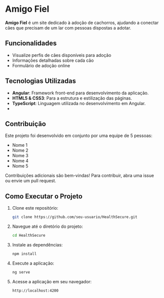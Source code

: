 # Amigo Fiel

**Amigo Fiel** é um site dedicado à adoção de cachorros, ajudando a conectar cães que precisam de um lar com pessoas dispostas a adotar.

## Funcionalidades
- Visualize perfis de cães disponíveis para adoção
- Informações detalhadas sobre cada cão
- Formulário de adoção online

## Tecnologias Utilizadas

- **Angular**: Framework front-end para desenvolvimento da aplicação.
- **HTML5 & CSS3**: Para a estrutura e estilização das páginas.
- **TypeScript**: Linguagem utilizada no desenvolvimento em Angular.
- 

## Contribuição
Este projeto foi desenvolvido em conjunto por uma equipe de 5 pessoas:
- Nome 1
- Nome 2
- Nome 3
- Nome 4
- Nome 5

Contribuições adicionais são bem-vindas! Para contribuir, abra uma issue ou envie um pull request.

## Como Executar o Projeto

1. Clone este repositório:
    ```bash
    git clone https://github.com/seu-usuario/HealthSecure.git
    ```
2. Navegue até o diretório do projeto:
    ```bash
    cd HealthSecure
    ```
3. Instale as dependências:
    ```bash
    npm install
    ```
4. Execute a aplicação:
    ```bash
    ng serve
    ```
5. Acesse a aplicação em seu navegador:
    ```
    http://localhost:4200
    ```
